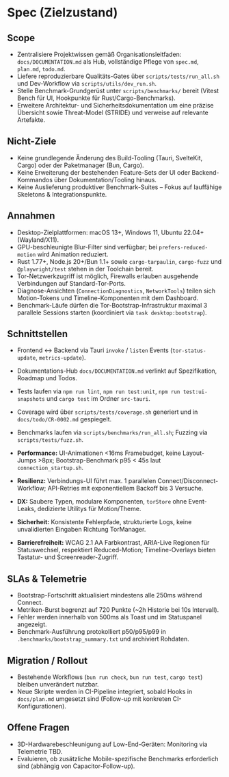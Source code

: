 # Spec (Zielzustand)

## Scope
- Zentralisiere Projektwissen gemäß Organisationsleitfaden: `docs/DOCUMENTATION.md` als Hub, vollständige Pflege von `spec.md`, `plan.md`, `todo.md`.
- Liefere reproduzierbare Qualitäts-Gates über `scripts/tests/run_all.sh` und Dev-Workflow via `scripts/utils/dev_run.sh`.
- Stelle Benchmark-Grundgerüst unter `scripts/benchmarks/` bereit (Vitest Bench für UI, Hookpunkte für Rust/Cargo-Benchmarks).
- Erweitere Architektur- und Sicherheitsdokumentation um eine präzise Übersicht sowie Threat-Model (STRIDE) und verweise auf relevante Artefakte.

## Nicht-Ziele
- Keine grundlegende Änderung des Build-Tooling (Tauri, SvelteKit, Cargo) oder der Paketmanager (Bun, Cargo).
- Keine Erweiterung der bestehenden Feature-Sets der UI oder Backend-Kommandos über Dokumentation/Tooling hinaus.
- Keine Auslieferung produktiver Benchmark-Suites – Fokus auf lauffähige Skeletons & Integrationspunkte.

## Annahmen
- Desktop-Zielplattformen: macOS 13+, Windows 11, Ubuntu 22.04+ (Wayland/X11).
- GPU-beschleunigte Blur-Filter sind verfügbar; bei `prefers-reduced-motion` wird Animation reduziert.
- Rust 1.77+, Node.js 20+/Bun 1.1+ sowie `cargo-tarpaulin`, `cargo-fuzz` und `@playwright/test` stehen in der Toolchain bereit.
- Tor-Netzwerkzugriff ist möglich, Firewalls erlauben ausgehende Verbindungen auf Standard-Tor-Ports.
- Diagnose-Ansichten (`ConnectionDiagnostics`, `NetworkTools`) teilen sich Motion-Tokens und Timeline-Komponenten mit dem Dashboard.
- Benchmark-Läufe dürfen die Tor-Bootstrap-Infrastruktur maximal 3 parallele Sessions starten (koordiniert via `task desktop:bootstrap`).

## Schnittstellen
- Frontend ↔ Backend via Tauri `invoke` / `listen` Events (`tor-status-update`, `metrics-update`).
- Dokumentations-Hub `docs/DOCUMENTATION.md` verlinkt auf Spezifikation, Roadmap und Todos.
- Tests laufen via `npm run lint`, `npm run test:unit`, `npm run test:ui-snapshots` und `cargo test` im Ordner `src-tauri`.
- Coverage wird über `scripts/tests/coverage.sh` generiert und in `docs/todo/CR-0002.md` gespiegelt.
- Benchmarks laufen via `scripts/benchmarks/run_all.sh`; Fuzzing via `scripts/tests/fuzz.sh`.

- **Performance:** UI-Animationen <16ms Framebudget, keine Layout-Jumps >8px; Bootstrap-Benchmark p95 < 45s laut `connection_startup.sh`.
- **Resilienz:** Verbindungs-UI führt max. 1 parallelen Connect/Disconnect-Workflow; API-Retries mit exponentiellem Backoff bis 3 Versuche.
- **DX:** Saubere Typen, modulare Komponenten, `torStore` ohne Event-Leaks, dedizierte Utilitys für Motion/Theme.
- **Sicherheit:** Konsistente Fehlerpfade, strukturierte Logs, keine unvalidierten Eingaben Richtung TorManager.
- **Barrierefreiheit:** WCAG 2.1 AA Farbkontrast, ARIA-Live Regionen für Statuswechsel, respektiert Reduced-Motion; Timeline-Overlays bieten Tastatur- und Screenreader-Zugriff.

## SLAs & Telemetrie
- Bootstrap-Fortschritt aktualisiert mindestens alle 250ms während Connect.
- Metriken-Burst begrenzt auf 720 Punkte (~2h Historie bei 10s Intervall).
- Fehler werden innerhalb von 500ms als Toast und im Statuspanel angezeigt.
- Benchmark-Ausführung protokolliert p50/p95/p99 in `.benchmarks/bootstrap_summary.txt` und archiviert Rohdaten.

## Migration / Rollout
- Bestehende Workflows (`bun run check`, `bun run test`, `cargo test`) bleiben unverändert nutzbar.
- Neue Skripte werden in CI-Pipeline integriert, sobald Hooks in `docs/plan.md` umgesetzt sind (Follow-up mit konkreten CI-Konfigurationen).

## Offene Fragen
- 3D-Hardwarebeschleunigung auf Low-End-Geräten: Monitoring via Telemetrie TBD.
- Evaluieren, ob zusätzliche Mobile-spezifische Benchmarks erforderlich sind (abhängig von Capacitor-Follow-up).
